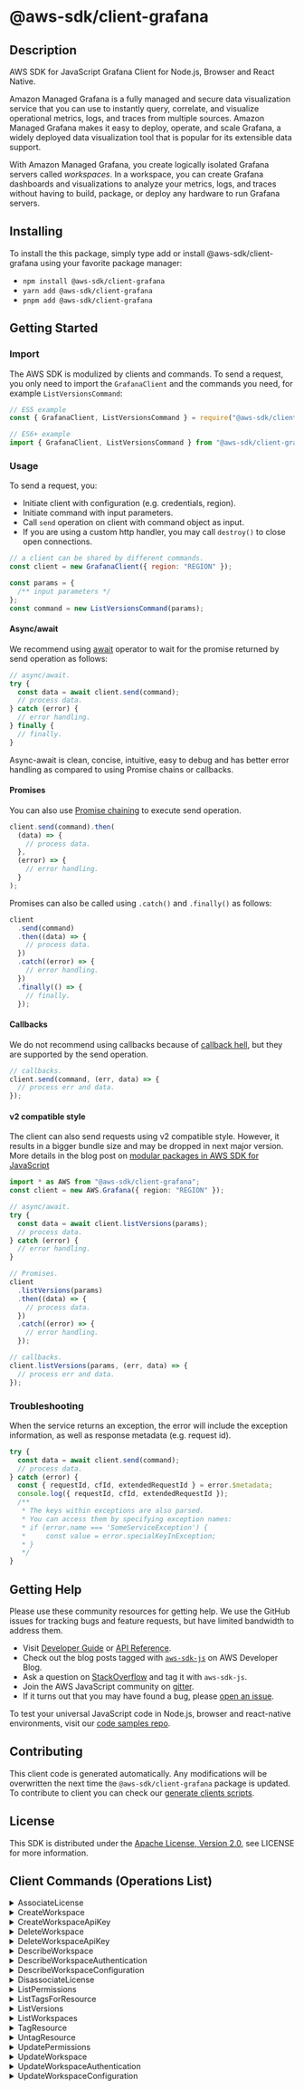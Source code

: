 <!-- generated file, do not edit directly -->

# @aws-sdk/client-grafana

## Description

AWS SDK for JavaScript Grafana Client for Node.js, Browser and React Native.

<p>Amazon Managed Grafana is a fully managed and secure data visualization service that
you can use to instantly query, correlate, and visualize operational metrics, logs, and
traces from multiple sources. Amazon Managed Grafana makes it easy to deploy, operate, and
scale Grafana, a widely deployed data visualization tool that is popular for its
extensible data support.</p>
<p>With Amazon Managed Grafana, you create logically isolated Grafana servers called
<i>workspaces</i>. In a workspace, you can create Grafana dashboards
and visualizations to analyze your metrics, logs, and traces without having to build,
package, or deploy any hardware to run Grafana servers. </p>

## Installing

To install the this package, simply type add or install @aws-sdk/client-grafana
using your favorite package manager:

- `npm install @aws-sdk/client-grafana`
- `yarn add @aws-sdk/client-grafana`
- `pnpm add @aws-sdk/client-grafana`

## Getting Started

### Import

The AWS SDK is modulized by clients and commands.
To send a request, you only need to import the `GrafanaClient` and
the commands you need, for example `ListVersionsCommand`:

```js
// ES5 example
const { GrafanaClient, ListVersionsCommand } = require("@aws-sdk/client-grafana");
```

```ts
// ES6+ example
import { GrafanaClient, ListVersionsCommand } from "@aws-sdk/client-grafana";
```

### Usage

To send a request, you:

- Initiate client with configuration (e.g. credentials, region).
- Initiate command with input parameters.
- Call `send` operation on client with command object as input.
- If you are using a custom http handler, you may call `destroy()` to close open connections.

```js
// a client can be shared by different commands.
const client = new GrafanaClient({ region: "REGION" });

const params = {
  /** input parameters */
};
const command = new ListVersionsCommand(params);
```

#### Async/await

We recommend using [await](https://developer.mozilla.org/en-US/docs/Web/JavaScript/Reference/Operators/await)
operator to wait for the promise returned by send operation as follows:

```js
// async/await.
try {
  const data = await client.send(command);
  // process data.
} catch (error) {
  // error handling.
} finally {
  // finally.
}
```

Async-await is clean, concise, intuitive, easy to debug and has better error handling
as compared to using Promise chains or callbacks.

#### Promises

You can also use [Promise chaining](https://developer.mozilla.org/en-US/docs/Web/JavaScript/Guide/Using_promises#chaining)
to execute send operation.

```js
client.send(command).then(
  (data) => {
    // process data.
  },
  (error) => {
    // error handling.
  }
);
```

Promises can also be called using `.catch()` and `.finally()` as follows:

```js
client
  .send(command)
  .then((data) => {
    // process data.
  })
  .catch((error) => {
    // error handling.
  })
  .finally(() => {
    // finally.
  });
```

#### Callbacks

We do not recommend using callbacks because of [callback hell](http://callbackhell.com/),
but they are supported by the send operation.

```js
// callbacks.
client.send(command, (err, data) => {
  // process err and data.
});
```

#### v2 compatible style

The client can also send requests using v2 compatible style.
However, it results in a bigger bundle size and may be dropped in next major version. More details in the blog post
on [modular packages in AWS SDK for JavaScript](https://aws.amazon.com/blogs/developer/modular-packages-in-aws-sdk-for-javascript/)

```ts
import * as AWS from "@aws-sdk/client-grafana";
const client = new AWS.Grafana({ region: "REGION" });

// async/await.
try {
  const data = await client.listVersions(params);
  // process data.
} catch (error) {
  // error handling.
}

// Promises.
client
  .listVersions(params)
  .then((data) => {
    // process data.
  })
  .catch((error) => {
    // error handling.
  });

// callbacks.
client.listVersions(params, (err, data) => {
  // process err and data.
});
```

### Troubleshooting

When the service returns an exception, the error will include the exception information,
as well as response metadata (e.g. request id).

```js
try {
  const data = await client.send(command);
  // process data.
} catch (error) {
  const { requestId, cfId, extendedRequestId } = error.$metadata;
  console.log({ requestId, cfId, extendedRequestId });
  /**
   * The keys within exceptions are also parsed.
   * You can access them by specifying exception names:
   * if (error.name === 'SomeServiceException') {
   *     const value = error.specialKeyInException;
   * }
   */
}
```

## Getting Help

Please use these community resources for getting help.
We use the GitHub issues for tracking bugs and feature requests, but have limited bandwidth to address them.

- Visit [Developer Guide](https://docs.aws.amazon.com/sdk-for-javascript/v3/developer-guide/welcome.html)
  or [API Reference](https://docs.aws.amazon.com/AWSJavaScriptSDK/v3/latest/index.html).
- Check out the blog posts tagged with [`aws-sdk-js`](https://aws.amazon.com/blogs/developer/tag/aws-sdk-js/)
  on AWS Developer Blog.
- Ask a question on [StackOverflow](https://stackoverflow.com/questions/tagged/aws-sdk-js) and tag it with `aws-sdk-js`.
- Join the AWS JavaScript community on [gitter](https://gitter.im/aws/aws-sdk-js-v3).
- If it turns out that you may have found a bug, please [open an issue](https://github.com/aws/aws-sdk-js-v3/issues/new/choose).

To test your universal JavaScript code in Node.js, browser and react-native environments,
visit our [code samples repo](https://github.com/aws-samples/aws-sdk-js-tests).

## Contributing

This client code is generated automatically. Any modifications will be overwritten the next time the `@aws-sdk/client-grafana` package is updated.
To contribute to client you can check our [generate clients scripts](https://github.com/aws/aws-sdk-js-v3/tree/main/scripts/generate-clients).

## License

This SDK is distributed under the
[Apache License, Version 2.0](http://www.apache.org/licenses/LICENSE-2.0),
see LICENSE for more information.

## Client Commands (Operations List)

<details>
<summary>
AssociateLicense
</summary>

[Command API Reference](https://docs.aws.amazon.com/AWSJavaScriptSDK/v3/latest/client/grafana/command/AssociateLicenseCommand/) / [Input](https://docs.aws.amazon.com/AWSJavaScriptSDK/v3/latest/Package/-aws-sdk-client-grafana/Interface/AssociateLicenseCommandInput/) / [Output](https://docs.aws.amazon.com/AWSJavaScriptSDK/v3/latest/Package/-aws-sdk-client-grafana/Interface/AssociateLicenseCommandOutput/)

</details>
<details>
<summary>
CreateWorkspace
</summary>

[Command API Reference](https://docs.aws.amazon.com/AWSJavaScriptSDK/v3/latest/client/grafana/command/CreateWorkspaceCommand/) / [Input](https://docs.aws.amazon.com/AWSJavaScriptSDK/v3/latest/Package/-aws-sdk-client-grafana/Interface/CreateWorkspaceCommandInput/) / [Output](https://docs.aws.amazon.com/AWSJavaScriptSDK/v3/latest/Package/-aws-sdk-client-grafana/Interface/CreateWorkspaceCommandOutput/)

</details>
<details>
<summary>
CreateWorkspaceApiKey
</summary>

[Command API Reference](https://docs.aws.amazon.com/AWSJavaScriptSDK/v3/latest/client/grafana/command/CreateWorkspaceApiKeyCommand/) / [Input](https://docs.aws.amazon.com/AWSJavaScriptSDK/v3/latest/Package/-aws-sdk-client-grafana/Interface/CreateWorkspaceApiKeyCommandInput/) / [Output](https://docs.aws.amazon.com/AWSJavaScriptSDK/v3/latest/Package/-aws-sdk-client-grafana/Interface/CreateWorkspaceApiKeyCommandOutput/)

</details>
<details>
<summary>
DeleteWorkspace
</summary>

[Command API Reference](https://docs.aws.amazon.com/AWSJavaScriptSDK/v3/latest/client/grafana/command/DeleteWorkspaceCommand/) / [Input](https://docs.aws.amazon.com/AWSJavaScriptSDK/v3/latest/Package/-aws-sdk-client-grafana/Interface/DeleteWorkspaceCommandInput/) / [Output](https://docs.aws.amazon.com/AWSJavaScriptSDK/v3/latest/Package/-aws-sdk-client-grafana/Interface/DeleteWorkspaceCommandOutput/)

</details>
<details>
<summary>
DeleteWorkspaceApiKey
</summary>

[Command API Reference](https://docs.aws.amazon.com/AWSJavaScriptSDK/v3/latest/client/grafana/command/DeleteWorkspaceApiKeyCommand/) / [Input](https://docs.aws.amazon.com/AWSJavaScriptSDK/v3/latest/Package/-aws-sdk-client-grafana/Interface/DeleteWorkspaceApiKeyCommandInput/) / [Output](https://docs.aws.amazon.com/AWSJavaScriptSDK/v3/latest/Package/-aws-sdk-client-grafana/Interface/DeleteWorkspaceApiKeyCommandOutput/)

</details>
<details>
<summary>
DescribeWorkspace
</summary>

[Command API Reference](https://docs.aws.amazon.com/AWSJavaScriptSDK/v3/latest/client/grafana/command/DescribeWorkspaceCommand/) / [Input](https://docs.aws.amazon.com/AWSJavaScriptSDK/v3/latest/Package/-aws-sdk-client-grafana/Interface/DescribeWorkspaceCommandInput/) / [Output](https://docs.aws.amazon.com/AWSJavaScriptSDK/v3/latest/Package/-aws-sdk-client-grafana/Interface/DescribeWorkspaceCommandOutput/)

</details>
<details>
<summary>
DescribeWorkspaceAuthentication
</summary>

[Command API Reference](https://docs.aws.amazon.com/AWSJavaScriptSDK/v3/latest/client/grafana/command/DescribeWorkspaceAuthenticationCommand/) / [Input](https://docs.aws.amazon.com/AWSJavaScriptSDK/v3/latest/Package/-aws-sdk-client-grafana/Interface/DescribeWorkspaceAuthenticationCommandInput/) / [Output](https://docs.aws.amazon.com/AWSJavaScriptSDK/v3/latest/Package/-aws-sdk-client-grafana/Interface/DescribeWorkspaceAuthenticationCommandOutput/)

</details>
<details>
<summary>
DescribeWorkspaceConfiguration
</summary>

[Command API Reference](https://docs.aws.amazon.com/AWSJavaScriptSDK/v3/latest/client/grafana/command/DescribeWorkspaceConfigurationCommand/) / [Input](https://docs.aws.amazon.com/AWSJavaScriptSDK/v3/latest/Package/-aws-sdk-client-grafana/Interface/DescribeWorkspaceConfigurationCommandInput/) / [Output](https://docs.aws.amazon.com/AWSJavaScriptSDK/v3/latest/Package/-aws-sdk-client-grafana/Interface/DescribeWorkspaceConfigurationCommandOutput/)

</details>
<details>
<summary>
DisassociateLicense
</summary>

[Command API Reference](https://docs.aws.amazon.com/AWSJavaScriptSDK/v3/latest/client/grafana/command/DisassociateLicenseCommand/) / [Input](https://docs.aws.amazon.com/AWSJavaScriptSDK/v3/latest/Package/-aws-sdk-client-grafana/Interface/DisassociateLicenseCommandInput/) / [Output](https://docs.aws.amazon.com/AWSJavaScriptSDK/v3/latest/Package/-aws-sdk-client-grafana/Interface/DisassociateLicenseCommandOutput/)

</details>
<details>
<summary>
ListPermissions
</summary>

[Command API Reference](https://docs.aws.amazon.com/AWSJavaScriptSDK/v3/latest/client/grafana/command/ListPermissionsCommand/) / [Input](https://docs.aws.amazon.com/AWSJavaScriptSDK/v3/latest/Package/-aws-sdk-client-grafana/Interface/ListPermissionsCommandInput/) / [Output](https://docs.aws.amazon.com/AWSJavaScriptSDK/v3/latest/Package/-aws-sdk-client-grafana/Interface/ListPermissionsCommandOutput/)

</details>
<details>
<summary>
ListTagsForResource
</summary>

[Command API Reference](https://docs.aws.amazon.com/AWSJavaScriptSDK/v3/latest/client/grafana/command/ListTagsForResourceCommand/) / [Input](https://docs.aws.amazon.com/AWSJavaScriptSDK/v3/latest/Package/-aws-sdk-client-grafana/Interface/ListTagsForResourceCommandInput/) / [Output](https://docs.aws.amazon.com/AWSJavaScriptSDK/v3/latest/Package/-aws-sdk-client-grafana/Interface/ListTagsForResourceCommandOutput/)

</details>
<details>
<summary>
ListVersions
</summary>

[Command API Reference](https://docs.aws.amazon.com/AWSJavaScriptSDK/v3/latest/client/grafana/command/ListVersionsCommand/) / [Input](https://docs.aws.amazon.com/AWSJavaScriptSDK/v3/latest/Package/-aws-sdk-client-grafana/Interface/ListVersionsCommandInput/) / [Output](https://docs.aws.amazon.com/AWSJavaScriptSDK/v3/latest/Package/-aws-sdk-client-grafana/Interface/ListVersionsCommandOutput/)

</details>
<details>
<summary>
ListWorkspaces
</summary>

[Command API Reference](https://docs.aws.amazon.com/AWSJavaScriptSDK/v3/latest/client/grafana/command/ListWorkspacesCommand/) / [Input](https://docs.aws.amazon.com/AWSJavaScriptSDK/v3/latest/Package/-aws-sdk-client-grafana/Interface/ListWorkspacesCommandInput/) / [Output](https://docs.aws.amazon.com/AWSJavaScriptSDK/v3/latest/Package/-aws-sdk-client-grafana/Interface/ListWorkspacesCommandOutput/)

</details>
<details>
<summary>
TagResource
</summary>

[Command API Reference](https://docs.aws.amazon.com/AWSJavaScriptSDK/v3/latest/client/grafana/command/TagResourceCommand/) / [Input](https://docs.aws.amazon.com/AWSJavaScriptSDK/v3/latest/Package/-aws-sdk-client-grafana/Interface/TagResourceCommandInput/) / [Output](https://docs.aws.amazon.com/AWSJavaScriptSDK/v3/latest/Package/-aws-sdk-client-grafana/Interface/TagResourceCommandOutput/)

</details>
<details>
<summary>
UntagResource
</summary>

[Command API Reference](https://docs.aws.amazon.com/AWSJavaScriptSDK/v3/latest/client/grafana/command/UntagResourceCommand/) / [Input](https://docs.aws.amazon.com/AWSJavaScriptSDK/v3/latest/Package/-aws-sdk-client-grafana/Interface/UntagResourceCommandInput/) / [Output](https://docs.aws.amazon.com/AWSJavaScriptSDK/v3/latest/Package/-aws-sdk-client-grafana/Interface/UntagResourceCommandOutput/)

</details>
<details>
<summary>
UpdatePermissions
</summary>

[Command API Reference](https://docs.aws.amazon.com/AWSJavaScriptSDK/v3/latest/client/grafana/command/UpdatePermissionsCommand/) / [Input](https://docs.aws.amazon.com/AWSJavaScriptSDK/v3/latest/Package/-aws-sdk-client-grafana/Interface/UpdatePermissionsCommandInput/) / [Output](https://docs.aws.amazon.com/AWSJavaScriptSDK/v3/latest/Package/-aws-sdk-client-grafana/Interface/UpdatePermissionsCommandOutput/)

</details>
<details>
<summary>
UpdateWorkspace
</summary>

[Command API Reference](https://docs.aws.amazon.com/AWSJavaScriptSDK/v3/latest/client/grafana/command/UpdateWorkspaceCommand/) / [Input](https://docs.aws.amazon.com/AWSJavaScriptSDK/v3/latest/Package/-aws-sdk-client-grafana/Interface/UpdateWorkspaceCommandInput/) / [Output](https://docs.aws.amazon.com/AWSJavaScriptSDK/v3/latest/Package/-aws-sdk-client-grafana/Interface/UpdateWorkspaceCommandOutput/)

</details>
<details>
<summary>
UpdateWorkspaceAuthentication
</summary>

[Command API Reference](https://docs.aws.amazon.com/AWSJavaScriptSDK/v3/latest/client/grafana/command/UpdateWorkspaceAuthenticationCommand/) / [Input](https://docs.aws.amazon.com/AWSJavaScriptSDK/v3/latest/Package/-aws-sdk-client-grafana/Interface/UpdateWorkspaceAuthenticationCommandInput/) / [Output](https://docs.aws.amazon.com/AWSJavaScriptSDK/v3/latest/Package/-aws-sdk-client-grafana/Interface/UpdateWorkspaceAuthenticationCommandOutput/)

</details>
<details>
<summary>
UpdateWorkspaceConfiguration
</summary>

[Command API Reference](https://docs.aws.amazon.com/AWSJavaScriptSDK/v3/latest/client/grafana/command/UpdateWorkspaceConfigurationCommand/) / [Input](https://docs.aws.amazon.com/AWSJavaScriptSDK/v3/latest/Package/-aws-sdk-client-grafana/Interface/UpdateWorkspaceConfigurationCommandInput/) / [Output](https://docs.aws.amazon.com/AWSJavaScriptSDK/v3/latest/Package/-aws-sdk-client-grafana/Interface/UpdateWorkspaceConfigurationCommandOutput/)

</details>
